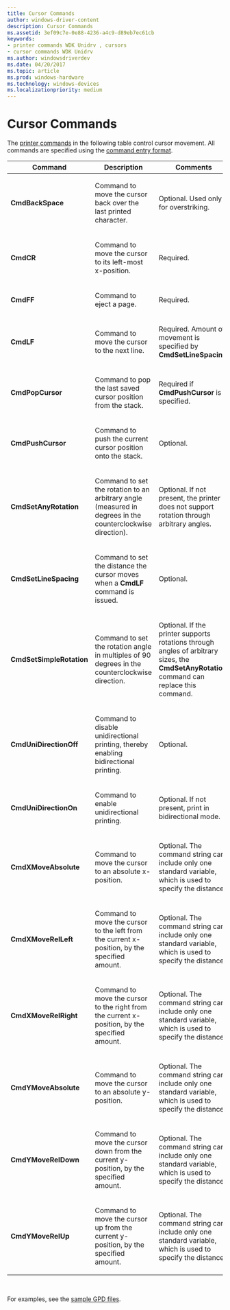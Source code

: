 ```yaml
---
title: Cursor Commands
author: windows-driver-content
description: Cursor Commands
ms.assetid: 3ef09c7e-0e88-4236-a4c9-d89eb7ec61cb
keywords:
- printer commands WDK Unidrv , cursors
- cursor commands WDK Unidrv
ms.author: windowsdriverdev
ms.date: 04/20/2017
ms.topic: article
ms.prod: windows-hardware
ms.technology: windows-devices
ms.localizationpriority: medium
---
```


# Cursor Commands





The [printer commands](printer-commands.md) in the following table control cursor movement. All commands are specified using the [command entry format](command-entry-format.md).

<table>
<colgroup>
<col width="33%" />
<col width="33%" />
<col width="33%" />
</colgroup>
<thead>
<tr class="header">
<th>Command</th>
<th>Description</th>
<th>Comments</th>
</tr>
</thead>
<tbody>
<tr class="odd">
<td><p><strong>CmdBackSpace</strong></p></td>
<td><p>Command to move the cursor back over the last printed character.</p></td>
<td><p>Optional. Used only for overstriking.</p></td>
</tr>
<tr class="even">
<td><p><strong>CmdCR</strong></p></td>
<td><p>Command to move the cursor to its left-most x-position.</p></td>
<td><p>Required.</p></td>
</tr>
<tr class="odd">
<td><p><strong>CmdFF</strong></p></td>
<td><p>Command to eject a page.</p></td>
<td><p>Required.</p></td>
</tr>
<tr class="even">
<td><p><strong>CmdLF</strong></p></td>
<td><p>Command to move the cursor to the next line.</p></td>
<td><p>Required. Amount of movement is specified by <strong>CmdSetLineSpacing</strong>.</p></td>
</tr>
<tr class="odd">
<td><p><strong>CmdPopCursor</strong></p></td>
<td><p>Command to pop the last saved cursor position from the stack.</p></td>
<td><p>Required if <strong>CmdPushCursor</strong> is specified.</p></td>
</tr>
<tr class="even">
<td><p><strong>CmdPushCursor</strong></p></td>
<td><p>Command to push the current cursor position onto the stack.</p></td>
<td><p>Optional.</p></td>
</tr>
<tr class="odd">
<td><p><strong>CmdSetAnyRotation</strong></p></td>
<td><p>Command to set the rotation to an arbitrary angle (measured in degrees in the counterclockwise direction).</p></td>
<td><p>Optional. If not present, the printer does not support rotation through arbitrary angles.</p></td>
</tr>
<tr class="even">
<td><p><strong>CmdSetLineSpacing</strong></p></td>
<td><p>Command to set the distance the cursor moves when a <strong>CmdLF</strong> command is issued.</p></td>
<td><p>Optional.</p></td>
</tr>
<tr class="odd">
<td><p><strong>CmdSetSimpleRotation</strong></p></td>
<td><p>Command to set the rotation angle in multiples of 90 degrees in the counterclockwise direction.</p></td>
<td><p>Optional. If the printer supports rotations through angles of arbitrary sizes, the <strong>CmdSetAnyRotation</strong> command can replace this command.</p></td>
</tr>
<tr class="even">
<td><p><strong>CmdUniDirectionOff</strong></p></td>
<td><p>Command to disable unidirectional printing, thereby enabling bidirectional printing.</p></td>
<td><p>Optional.</p></td>
</tr>
<tr class="odd">
<td><p><strong>CmdUniDirectionOn</strong></p></td>
<td><p>Command to enable unidirectional printing.</p></td>
<td><p>Optional. If not present, print in bidirectional mode.</p></td>
</tr>
<tr class="even">
<td><p><strong>CmdXMoveAbsolute</strong></p></td>
<td><p>Command to move the cursor to an absolute x-position.</p></td>
<td><p>Optional. The command string can include only one standard variable, which is used to specify the distance.</p></td>
</tr>
<tr class="odd">
<td><p><strong>CmdXMoveRelLeft</strong></p></td>
<td><p>Command to move the cursor to the left from the current x-position, by the specified amount.</p></td>
<td><p>Optional. The command string can include only one standard variable, which is used to specify the distance.</p></td>
</tr>
<tr class="even">
<td><p><strong>CmdXMoveRelRight</strong></p></td>
<td><p>Command to move the cursor to the right from the current x-position, by the specified amount.</p></td>
<td><p>Optional. The command string can include only one standard variable, which is used to specify the distance.</p></td>
</tr>
<tr class="odd">
<td><p><strong>CmdYMoveAbsolute</strong></p></td>
<td><p>Command to move the cursor to an absolute y-position.</p></td>
<td><p>Optional. The command string can include only one standard variable, which is used to specify the distance.</p></td>
</tr>
<tr class="even">
<td><p><strong>CmdYMoveRelDown</strong></p></td>
<td><p>Command to move the cursor down from the current y-position, by the specified amount.</p></td>
<td><p>Optional. The command string can include only one standard variable, which is used to specify the distance.</p></td>
</tr>
<tr class="odd">
<td><p><strong>CmdYMoveRelUp</strong></p></td>
<td><p>Command to move the cursor up from the current y-position, by the specified amount.</p></td>
<td><p>Optional. The command string can include only one standard variable, which is used to specify the distance.</p></td>
</tr>
</tbody>
</table>

 

For examples, see the [sample GPD files](sample-gpd-files.md).

 

 





